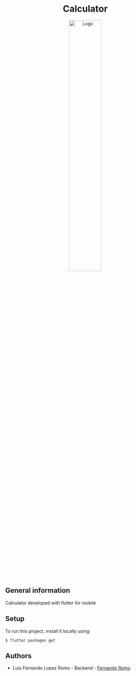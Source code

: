 <h1 align="center">Calculator</h1>
<p align="center">
  <a align="center" href="https://github.com/Romo43/Capital28.github.io">
    <img src="https://res.cloudinary.com/duytv65yt/image/upload/v1645185361/Screenshot_1645185180_lyjjpl.png" width="45%" height="45%" alt="Logo">
  </a>
</p>

## General information
Calculator developed with flutter for mobile

## Setup
To run this project, install it locally using:

```
$ flutter packages get
```

## Authors
* Luis Fernando Lopez Romo - Backend - [Fernando Romo](https://github.com/Romo43)
